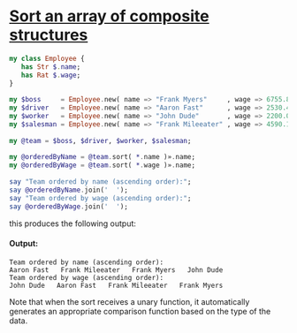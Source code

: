 [1]: https://rosettacode.org/wiki/Sort_an_array_of_composite_structures

# [Sort an array of composite structures][1]

```raku
my class Employee {
   has Str $.name;
   has Rat $.wage;
}
 
my $boss     = Employee.new( name => "Frank Myers"     , wage => 6755.85 );
my $driver   = Employee.new( name => "Aaron Fast"      , wage => 2530.40 );
my $worker   = Employee.new( name => "John Dude"       , wage => 2200.00 );
my $salesman = Employee.new( name => "Frank Mileeater" , wage => 4590.12 );
 
my @team = $boss, $driver, $worker, $salesman;
 
my @orderedByName = @team.sort( *.name )».name;
my @orderedByWage = @team.sort( *.wage )».name;
 
say "Team ordered by name (ascending order):";
say @orderedByName.join('  ');
say "Team ordered by wage (ascending order):";
say @orderedByWage.join('  ');
```


this produces the following output:


#### Output:
```
Team ordered by name (ascending order): 
Aaron Fast   Frank Mileeater   Frank Myers   John Dude   
Team ordered by wage (ascending order): 
John Dude   Aaron Fast   Frank Mileeater   Frank Myers   
```


Note that when the sort receives a unary function, it automatically generates an appropriate comparison function based on the type of the data.